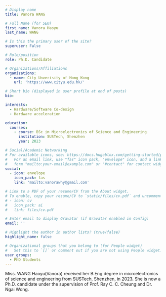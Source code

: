 ```yaml
---
# Display name
title: Vanora WANG

# Full Name (for SEO)
first_name: Vanora Haoyu
last_name: WANG

# Is this the primary user of the site?
superuser: False

# Role/position
role: Ph.D. Candidate

# Organizations/Affiliations
organizations:
  - name: City Unverisity of Hong Kong
    url: 'https://www.cityu.edu.hk/'

# Short bio (displayed in user profile at end of posts)
bio: 

interests:
  - Hardware/Software Co-design
  - Hardware acceleration

education:
  courses:
    - course: BSc in Microelectronics of Science and Engineering
      institution: SUSTech, Shenzhen
      year: 2023

# Social/Academic Networking
# For available icons, see: https://docs.hugoblox.com/getting-started/page-builder/#icons
#   For an email link, use "fas" icon pack, "envelope" icon, and a link in the
#   form "mailto:your-email@example.com" or "#contact" for contact widget.
social:
  - icon: envelope
    icon_pack: fas
    link: 'mailto:vanorawhy@gmail.com'

# Link to a PDF of your resume/CV from the About widget.
# To enable, copy your resume/CV to `static/files/cv.pdf` and uncomment the lines below.
# - icon: cv
#   icon_pack: ai
#   link: files/cv.pdf

# Enter email to display Gravatar (if Gravatar enabled in Config)
email: ''

# Highlight the author in author lists? (true/false)
highlight_name: false

# Organizational groups that you belong to (for People widget)
#   Set this to `[]` or comment out if you are not using People widget.
user_groups:
  - PhD Students
---
```


Miss. WANG Haoyu(Vanora) received her B.Eng degree in microelectronics of science and engineering from SUSTech, Shenzhen, in 2023. She is now a Ph.D. candidate under the supervision of Prof. Ray C. C. Cheung and Dr. Ngai Wong.
